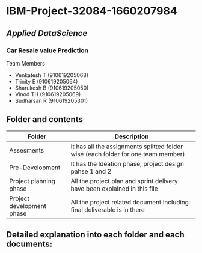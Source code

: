 # IBM-Project-32084-1660207984
## _Applied DataScience_
### Car Resale value Prediction

Team Members
- Venkatesh T (910619205068)
- Trinity E (910619205064)
- Sharukesh B (910619205050)
- Vinod TH (910619205069)
- Sudharsan R (910619205301)

## Folder and contents

| Folder           | Description                                                               |
| ----------------- | ------------------------------------------------------------------ |
| Assesments | It has all the assignments splitted folder wise (each folder for one team member)  |
| Pre-Development | It has the Ideation phase, project design pahse 1 and 2 | 
| Project planning phase | All the project plan and sprint delivery have been explained in this file |
| Project development phase | All the project related document including final deliverable is in there |

## Detailed explanation into each folder and each documents:

